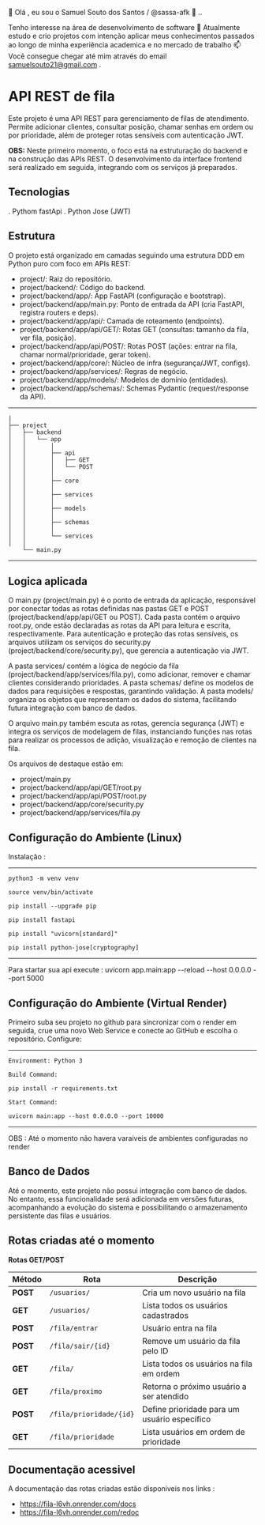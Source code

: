 👋 Olá , eu sou o Samuel Souto dos Santos / @sassa-afk 👀 ..

Tenho interesse na área de desenvolvimento de software 🌱
Atualmente estudo e crio projetos com intenção aplicar meus conhecimentos passados ao longo de minha experiência academica e no mercado de trabalho
📫 Você consegue chegar até mim através do email samuelsouto21@gmail.com .

# API REST de fila

Este projeto é uma API REST para gerenciamento de filas de atendimento. Permite adicionar clientes, consultar posição, chamar senhas em ordem ou por prioridade, além de proteger rotas sensíveis com autenticação JWT.

**OBS:** Neste primeiro momento, o foco está na estruturação do backend e na construção das APIs REST. O desenvolvimento da interface frontend será realizado em seguida, integrando com os serviços já preparados.

## Tecnologias

. Pythom fastApi . Python Jose (JWT) 

## Estrutura

O projeto está organizado em camadas seguindo uma estrutura DDD em Python puro com foco em APIs REST:

- project/: Raiz do repositório.
- project/backend/: Código do backend.
- project/backend/app/: App FastAPI (configuração e bootstrap).
- project/backend/app/main.py: Ponto de entrada da API (cria FastAPI, registra routers e deps).
- project/backend/app/api/: Camada de roteamento (endpoints).
- project/backend/app/api/GET/: Rotas GET (consultas: tamanho da fila, ver fila, posição).
- project/backend/app/api/POST/: Rotas POST (ações: entrar na fila, chamar normal/prioridade, gerar token).
- project/backend/app/core/: Núcleo de infra (segurança/JWT, configs).
- project/backend/app/services/: Regras de negócio.
- project/backend/app/models/: Modelos de domínio (entidades).
- project/backend/app/schemas/: Schemas Pydantic (request/response da API).

---
	|
	├── project
	│   ├── backend
	│   │   └── app
	│   │       │
	│   │       ├── api
	│   │       │   ├── GET   
	│   │       │   └── POST
	│   │       │
	│   │       ├── core
	│   │       │   
	│   │       ├── services
	│   │       │
	│   │       ├── models
	│   │       │
	│   │       ├── schemas
	│   │       │   
	│   │       └── services
	│   │
	    └── main.py
    
---

## Logica aplicada 

O main.py (project/main.py) é o ponto de entrada da aplicação, responsável por conectar todas as rotas definidas nas pastas GET e POST (project/backend/app/api/GET ou POST). Cada pasta contém o arquivo root.py, onde estão declaradas as rotas da API para leitura e escrita, respectivamente. Para autenticação e proteção das rotas sensíveis, os arquivos utilizam os serviços do security.py (project/backend/core/security.py), que gerencia a autenticação via JWT.

A pasta services/ contém a lógica de negócio da fila (project/backend/app/services/fila.py), como adicionar, remover e chamar clientes considerando prioridades. A pasta schemas/ define os modelos de dados para requisições e respostas, garantindo validação. A pasta models/ organiza os objetos que representam os dados do sistema, facilitando futura integração com banco de dados.

O arquivo main.py também escuta as rotas, gerencia segurança (JWT) e integra os serviços de modelagem de filas, instanciando funções nas rotas para realizar os processos de adição, visualização e remoção de clientes na fila.

Os arquivos de destaque estão em:

- project/main.py
- project/backend/app/api/GET/root.py
- project/backend/app/api/POST/root.py
- project/backend/app/core/security.py
- project/backend/app/services/fila.py


## Configuração do Ambiente (Linux)

Instalação : 

---
	python3 -m venv venv

	source venv/bin/activate

	pip install --upgrade pip

	pip install fastapi

	pip install "uvicorn[standard]"

	pip install python-jose[cryptography]
---

Para startar sua api execute : uvicorn app.main:app --reload --host 0.0.0.0 --port 5000

## Configuração do Ambiente (Virtual Render)
 
Primeiro suba seu projeto no github para sincronizar com o render em seguida, crue uma novo Web Service e conecte ao GitHub e escolha o repositório. Configure: 

---
	Environment: Python 3

	Build Command:

	pip install -r requirements.txt

 	Start Command:

	uvicorn main:app --host 0.0.0.0 --port 10000
---

OBS : Até o momento não havera varaiveis de ambientes configuradas no render

## Banco de Dados 

Até o momento, este projeto não possui integração com banco de dados. No entanto, essa funcionalidade será adicionada em versões futuras, acompanhando a evolução do sistema e possibilitando o armazenamento persistente das filas e usuários.

## Rotas criadas até o momento

**Rotas GET/POST**
 
| Método   | Rota                    | Descrição                                    |
| -------- | ----------------------- | -------------------------------------------- |
| **POST** | `/usuarios/`            | Cria um novo usuário na fila                 |
| **GET**  | `/usuarios/`            | Lista todos os usuários cadastrados          |
| **POST** | `/fila/entrar`          | Usuário entra na fila                        |
| **POST** | `/fila/sair/{id}`       | Remove um usuário da fila pelo ID            |
| **GET**  | `/fila/`                | Lista todos os usuários na fila em ordem     |
| **GET**  | `/fila/proximo`         | Retorna o próximo usuário a ser atendido     |
| **POST** | `/fila/prioridade/{id}` | Define prioridade para um usuário específico |
| **GET**  | `/fila/prioridade`      | Lista usuários em ordem de prioridade        |


## Documentação acessivel

A documentação das rotas criadas estão disponiveis nos links : 

- https://fila-l6vh.onrender.com/docs
- https://fila-l6vh.onrender.com/redoc
  







